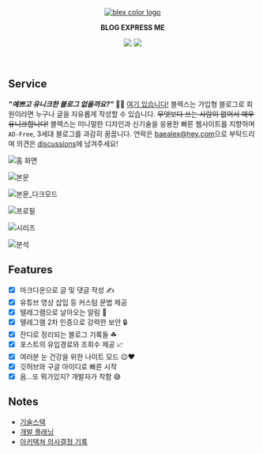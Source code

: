 <p align="center">
    <a href="https://github.com/baealex/BLEX">
        <img alt="blex color logo" src="https://user-images.githubusercontent.com/35596687/76856570-de2b8a80-6896-11ea-8827-fc2f1966fa23.png">
    </a>
</p>

<p align="center">
    <strong>BLOG EXPRESS ME</strong>
</p>

<p align="center">
    <img src="https://img.shields.io/badge/nextjs-10.0.8-yellow?style=flat-square">
    <img src="https://img.shields.io/badge/django-3.2-blue?style=flat-square">
</p>

<br>

## Service

***"예쁘고 유니크한 블로그 없을까요?"*** 🙋‍♂️ [여기 있습니다!](https://blex.me) 블렉스는 가입형 블로그로 회원이라면 누구나 글을 자유롭게 작성할 수 있습니다. ~~무엇보다 쓰는 사람이 없어서 매우 유니크합니다!~~ 블렉스는 미니멀한 디자인과 신기술을 응용한 빠른 웹사이트를 지향하며 `AD-Free`, 3세대 블로그를 과감히 꿈꿉니다. 연락은 [baealex@hey.com](mailto:baealex@hey.com)으로 부탁드리며 의견은 [discussions](https://github.com/baealex/BLEX/discussions)에 남겨주세요!

![홈 화면](https://user-images.githubusercontent.com/35596687/113148293-a9556000-926c-11eb-9474-d6ebc7adc621.PNG)

![본문](https://user-images.githubusercontent.com/35596687/113148900-621b9f00-926d-11eb-8fb5-dac7b845b722.PNG)

![본문_다크모드](https://user-images.githubusercontent.com/35596687/113149204-b888dd80-926d-11eb-9026-b9d2aab59a46.PNG)

![프로필](https://user-images.githubusercontent.com/35596687/113148911-63e56280-926d-11eb-9630-44e7ea2eaf73.PNG)

![시리즈](https://user-images.githubusercontent.com/35596687/113148916-65af2600-926d-11eb-9a1c-ecaa79818fee.PNG)

![분석](https://user-images.githubusercontent.com/35596687/113148921-68118000-926d-11eb-98ce-b7b0c9ae70da.PNG)

## Features

- [x] 마크다운으로 글 및 댓글 작성 ✍
- [x] 유튜브 영상 삽입 등 커스텀 문법 제공
- [x] 텔레그램으로 날아오는 알림 🚀
- [x] 텔레그램 2차 인증으로 강력한 보안 🔒
- [x] 잔디로 정리되는 블로그 기록들 ☘
- [x] 포스트의 유입경로와 조회수 제공 📈
- [x] 여러분 눈 건강을 위한 나이트 모드 😉❤
- [x] 깃허브와 구글 아이디로 빠른 시작
- [x] 음...또 뭐가있지? 개발자가 착함 😅

## Notes

- [기술스택](https://www.notion.so/676c4c14c9804d6e9c5bba6eb68059eb)
- [개발 플래닝](https://www.notion.so/9b8b5cac32d947aa9396d9f57f2410be)
- [아키택쳐 의사결정 기록](https://www.notion.so/3610dd49ba1f4403b154e0a27bcc3753)

